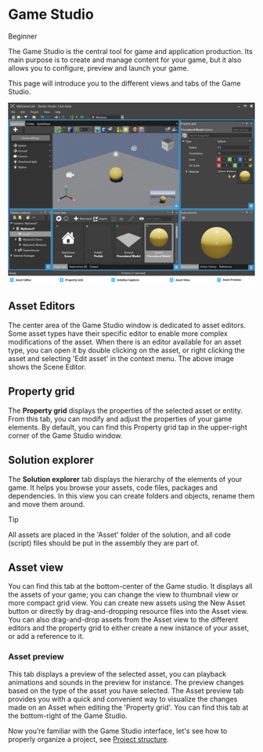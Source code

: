 # Game Studio

<span class="label label-doc-level">Beginner</span>

The Game Studio is the central tool for game and application production. 
Its main purpose is to create and manage content for your game, 
but it also allows you to configure, preview and launch your game.

This page will introduce you to the different views and tabs of the Game Studio. 

![The Game Studio](media/game-studio-main-interface.png)

## Asset Editors 

The center area of the Game Studio window is dedicated to asset editors. 
Some asset types have their specific editor to enable more complex modifications of the asset. 
When there is an editor available for an asset type, you can open it by double clicking on the asset, 
or right clicking the asset and selecting 'Edit asset' in the context menu. 
The above image shows the Scene Editor.

## Property grid

The **Property grid** displays the properties of the selected asset or entity. 
From this tab, you can modify and adjust the properties of your game elements. 
By default, you can find this Property grid tap in the upper-right corner of the Game Studio window.

## Solution explorer

The **Solution explorer** tab displays the hierarchy of the elements of your game. 
It helps you browse your assets, code files, packages and dependencies. 
In this view you can create folders and objects, rename them and move them around.

> [!TIP]
> All assets are placed in the 'Asset' folder of the solution, 
> and all code (script) files should be put in the assembly they are part of.

## Asset view

You can find this tab at the bottom-center of the Game studio. 
It displays all the assets of your game; you can change the view to thumbnail view or more compact grid view. 
You can create new assets using the New Asset button or directly by drag-and-dropping resource files into the Asset view.
You can also drag-and-drop assets from the Asset view to the different editors and the property grid 
to either create a new instance of your asset, or add a reference to it. 

### Asset preview

This tab displays a preview of the selected asset, you can playback animations and sounds in the preview for instance. 
The preview changes based on the type of the asset you have selected. 
The Asset preview tab provides you with a quick and convenient way to visualize the changes made on an Asset when editing the 'Property grid'. 
You can find this tab at the bottom-right of the Game Studio.

Now you’re familiar with the Game Studio interface, let's see how to properly organize a project, see [Project structure](project-structure.md).
